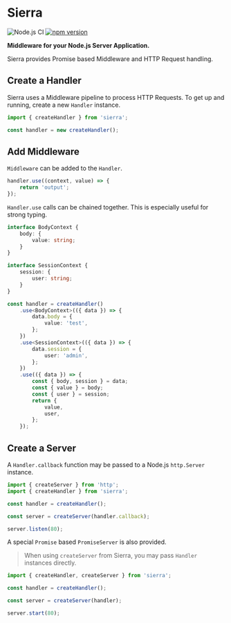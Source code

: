 # Sierra

![Node.js CI](https://github.com/sjohnsonaz/sierra/workflows/Node.js%20CI/badge.svg) [![npm version](https://badge.fury.io/js/sierra.svg)](https://badge.fury.io/js/sierra)

**Middleware for your Node.js Server Application.**

Sierra provides Promise based Middleware and HTTP Request handling.


## Create a Handler

Sierra uses a Middleware pipeline to process HTTP Requests.  To get up and running, create a new `Handler` instance.

``` TypeScript
import { createHandler } from 'sierra';

const handler = new createHandler();
```


## Add Middleware

`Middleware` can be added to the `Handler`.

``` TypeScript
handler.use((context, value) => {
    return 'output';
});
```

`Handler.use` calls can be chained together.  This is especially useful for strong typing.

``` TypeScript
interface BodyContext {
    body: {
        value: string;
    }
}

interface SessionContext {
    session: {
        user: string;
    }
}

const handler = createHandler()
    .use<BodyContext>(({ data }) => {
        data.body = {
            value: 'test',
        };
    })
    .use<SessionContext>(({ data }) => {
        data.session = {
            user: 'admin',
        };
    })
    .use(({ data }) => {
        const { body, session } = data;
        const { value } = body;
        const { user } = session;
        return {
            value,
            user,
        };
    });
```


## Create a Server

A `Handler.callback` function may be passed to a Node.js `http.Server` instance.

``` TypeScript
import { createServer } from 'http';
import { createHandler } from 'sierra';

const handler = createHandler();

const server = createServer(handler.callback);

server.listen(80);
```

A special `Promise` based `PromiseServer` is also provided.

> When using `createServer` from Sierra, you may pass `Handler` instances directly.

``` TypeScript
import { createHandler, createServer } from 'sierra';

const handler = createHandler();

const server = createServer(handler);

server.start(80);
```
